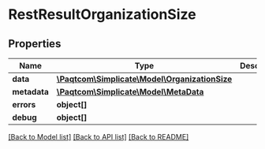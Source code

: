 # RestResultOrganizationSize

## Properties

 Name         | Type                                                              | Description | Notes      
--------------|-------------------------------------------------------------------|-------------|------------
 **data**     | [**\Paqtcom\Simplicate\Model\OrganizationSize**](OrganizationSize.md) |             | [optional] 
 **metadata** | [**\Paqtcom\Simplicate\Model\MetaData**](MetaData.md)                 |             | [optional] 
 **errors**   | **object[]**                                                      |             | [optional] 
 **debug**    | **object[]**                                                      |             | [optional] 

[[Back to Model list]](../README.md#documentation-for-models) [[Back to API list]](../README.md#documentation-for-api-endpoints) [[Back to README]](../README.md)


